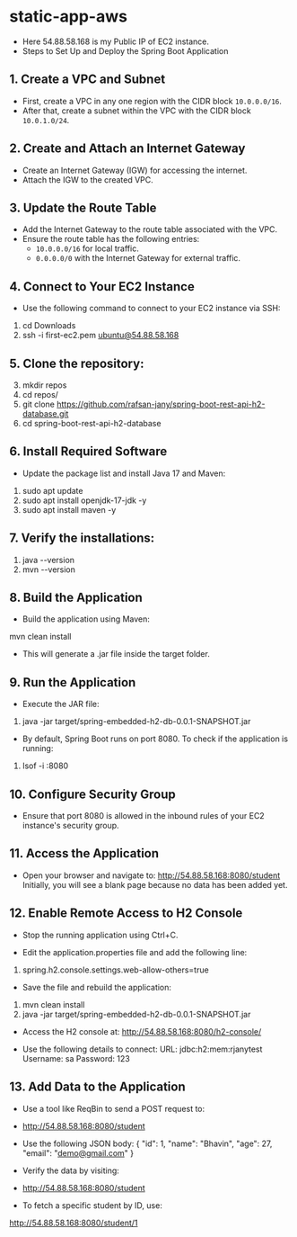 # static-app-aws
- Here 54.88.58.168 is my Public IP of EC2 instance.
- Steps to Set Up and Deploy the Spring Boot Application

## 1. Create a VPC and Subnet
- First, create a VPC in any one region with the CIDR block `10.0.0.0/16`.
- After that, create a subnet within the VPC with the CIDR block `10.0.1.0/24`.

## 2. Create and Attach an Internet Gateway
- Create an Internet Gateway (IGW) for accessing the internet.
- Attach the IGW to the created VPC.

## 3. Update the Route Table
- Add the Internet Gateway to the route table associated with the VPC.
- Ensure the route table has the following entries:
  - `10.0.0.0/16` for local traffic.
  - `0.0.0.0/0` with the Internet Gateway for external traffic.

## 4. Connect to Your EC2 Instance
- Use the following command to connect to your EC2 instance via SSH:

1.  cd Downloads
2.  ssh -i first-ec2.pem ubuntu@54.88.58.168

## 5. Clone the repository:
3. mkdir repos
4. cd repos/
5. git clone https://github.com/rafsan-jany/spring-boot-rest-api-h2-database.git
6. cd spring-boot-rest-api-h2-database


## 6. Install Required Software
- Update the package list and install Java 17 and Maven:
1. sudo apt update
2. sudo apt install openjdk-17-jdk -y
3. sudo apt install maven -y

## 7. Verify the installations:
1. java --version
2. mvn --version

## 8. Build the Application
- Build the application using Maven:

mvn clean install
- This will generate a .jar file inside the target folder.

## 9. Run the Application
- Execute the JAR file:
1. java -jar target/spring-embedded-h2-db-0.0.1-SNAPSHOT.jar

- By default, Spring Boot runs on port 8080. To check if the application is running:
1. lsof -i :8080

## 10. Configure Security Group
- Ensure that port 8080 is allowed in the inbound rules of your EC2 instance's security group.

## 11. Access the Application
- Open your browser and navigate to:
http://54.88.58.168:8080/student
Initially, you will see a blank page because no data has been added yet.

## 12. Enable Remote Access to H2 Console
- Stop the running application using Ctrl+C.

- Edit the application.properties file and add the following line:
1. spring.h2.console.settings.web-allow-others=true

- Save the file and rebuild the application:
1. mvn clean install
2. java -jar target/spring-embedded-h2-db-0.0.1-SNAPSHOT.jar

- Access the H2 console at:
http://54.88.58.168:8080/h2-console/

- Use the following details to connect:
URL: jdbc:h2:mem:rjanytest
Username: sa
Password: 123

## 13. Add Data to the Application
- Use a tool like ReqBin to send a POST request to:
- http://54.88.58.168:8080/student

- Use the following JSON body:
{
  "id": 1,
  "name": "Bhavin",
  "age": 27,
  "email": "demo@gmail.com"
}

- Verify the data by visiting:
- http://54.88.58.168:8080/student
- To fetch a specific student by ID, use:

http://54.88.58.168:8080/student/1
